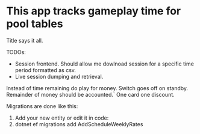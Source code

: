 # This app tracks gameplay time for pool tables

Title says it all.

TODOs:

* Session frontend. Should allow me dowlnoad session for a specific time period formatted as csv.
* Live session dumping and retrieval.



Instead of time remaining do play for money.
Switch goes off on standby.
Remainder of money should be accounted.`
One card one discount.


Migrations are done like this:
1. Add your new entity or edit it in code:
2. dotnet ef migrations add AddScheduleWeeklyRates


